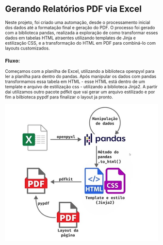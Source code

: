 # Gerando Relatórios PDF via Excel

Neste projeto, foi criado uma automação, desde o processamento inicial dos dados até a formatação final e geração do PDF. O processo foi gerado com a biblioteca pandas, realizada a exploração de como transformar esses dados em tabelas HTML atraentes utilizando templates de Jinja e estilização CSS, e a transformação do HTML em PDF para combiná-lo com layouts customizados.

### Fluxo:

Começamos com a planilha de Excel, utilizando a biblioteca openpyxl para ler a planilha para dentro do pandas. Após manipular os dados com pandas transformamos essa tabela em HTML - esse HTML está dentro de um template e arquivo de estilização css -  utilizando a biblioteca Jinja2. A partir dai utilizamos outro pacote pdfkit que vai gerar um arquivo estilizado e por fim a bilbioteca pypdf para finalizar o layout ja pronto.

![](img_fluxo.jpg)
